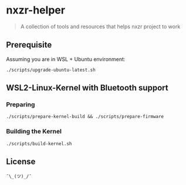 # nxzr-helper

> A collection of tools and resources that helps nxzr project to work

## Prerequisite

Assuming you are in WSL + Ubuntu environment:

```shell
./scripts/upgrade-ubuntu-latest.sh
```

## WSL2-Linux-Kernel with Bluetooth support

### Preparing

```shell
./scripts/prepare-kernel-build && ./scripts/prepare-firmware
```

### Building the Kernel

```shell
./scripts/build-kernel.sh
```

## License

`¯\_(ツ)_/¯`
